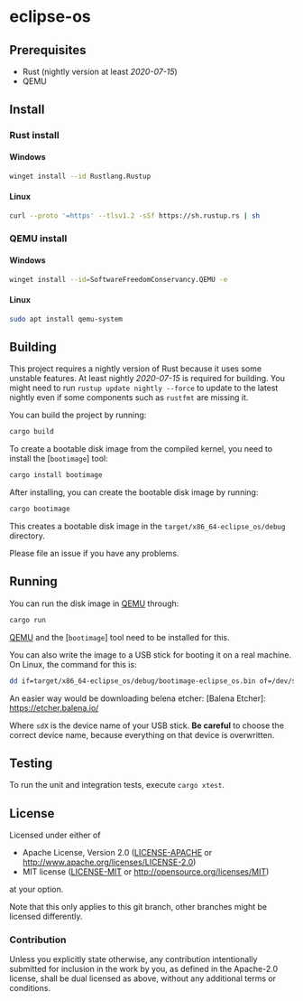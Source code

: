 # eclipse-os


## Prerequisites

- Rust (nightly version at least _2020-07-15_)
- QEMU

## Install
### Rust install
#### Windows
```sh
winget install --id Rustlang.Rustup
```
#### Linux
```sh
curl --proto '=https' --tlsv1.2 -sSf https://sh.rustup.rs | sh
```

### QEMU install
#### Windows
```sh
winget install --id=SoftwareFreedomConservancy.QEMU -e
```
#### Linux
```sh
sudo apt install qemu-system
```

## Building

This project requires a nightly version of Rust because it uses some unstable features. At least nightly _2020-07-15_ is required for building. You might need to run `rustup update nightly --force` to update to the latest nightly even if some components such as `rustfmt` are missing it.

You can build the project by running:

```sh
cargo build
```

To create a bootable disk image from the compiled kernel, you need to install the [`bootimage`] tool:

```sh
cargo install bootimage
```

After installing, you can create the bootable disk image by running:

```sh
cargo bootimage
```

This creates a bootable disk image in the `target/x86_64-eclipse_os/debug` directory.

Please file an issue if you have any problems.

## Running

You can run the disk image in [QEMU] through:

[QEMU]: https://www.qemu.org/

```sh
cargo run
```

[QEMU] and the [`bootimage`] tool need to be installed for this.

You can also write the image to a USB stick for booting it on a real machine. On Linux, the command for this is:

```sh
dd if=target/x86_64-eclipse_os/debug/bootimage-eclipse_os.bin of=/dev/sdX && sync
```

An easier way would be downloading belena etcher:
[Balena Etcher]: https://etcher.balena.io/

Where `sdX` is the device name of your USB stick. **Be careful** to choose the correct device name, because everything on that device is overwritten.

## Testing

To run the unit and integration tests, execute `cargo xtest`.

## License

Licensed under either of

- Apache License, Version 2.0 ([LICENSE-APACHE](LICENSE-APACHE) or
  http://www.apache.org/licenses/LICENSE-2.0)
- MIT license ([LICENSE-MIT](LICENSE-MIT) or http://opensource.org/licenses/MIT)

at your option.

Note that this only applies to this git branch, other branches might be licensed differently.

### Contribution

Unless you explicitly state otherwise, any contribution intentionally submitted for inclusion in the work by you, as defined in the Apache-2.0 license, shall be dual licensed as above, without any additional terms or conditions.
